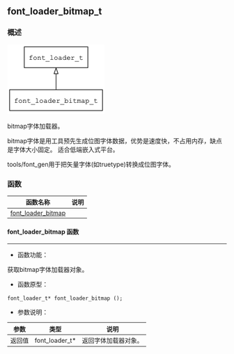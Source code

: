 ## font\_loader\_bitmap\_t
### 概述
![image](images/font_loader_bitmap_t_0.png)

 bitmap字体加载器。

 bitmap字体是用工具预先生成位图字体数据，优势是速度快，不占用内存，缺点是字体大小固定。
 适合低端嵌入式平台。

 tools/font_gen用于把矢量字体(如truetype)转换成位图字体。



### 函数
<p id="font_loader_bitmap_t_methods">

| 函数名称 | 说明 | 
| -------- | ------------ | 
| <a href="#font_loader_bitmap_t_font_loader_bitmap">font\_loader\_bitmap</a> |  |
#### font\_loader\_bitmap 函数
-----------------------

* 函数功能：

> <p id="font_loader_bitmap_t_font_loader_bitmap">
 获取bitmap字体加载器对象。




* 函数原型：

```
font_loader_t* font_loader_bitmap ();
```

* 参数说明：

| 参数 | 类型 | 说明 |
| -------- | ----- | --------- |
| 返回值 | font\_loader\_t* | 返回字体加载器对象。 |
